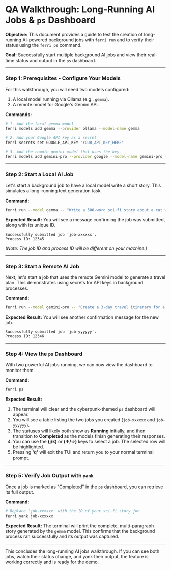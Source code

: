# QA Walkthrough: Long-Running AI Jobs & `ps` Dashboard

**Objective:** This document provides a guide to test the creation of long-running AI-powered background jobs with `ferri run` and to verify their status using the `ferri ps` command.

**Goal:** Successfully start multiple background AI jobs and view their real-time status and output in the `ps` dashboard.

---

### Step 1: Prerequisites - Configure Your Models

For this walkthrough, you will need two models configured:
1.  A local model running via Ollama (e.g., `gemma`).
2.  A remote model for Google's Gemini API.

**Commands:**
```bash
# 1. Add the local gemma model
ferri models add gemma --provider ollama --model-name gemma

# 2. Add your Google API key as a secret
ferri secrets set GOOGLE_API_KEY "YOUR_API_KEY_HERE"

# 3. Add the remote gemini model that uses the key
ferri models add gemini-pro --provider google --model-name gemini-pro --api-key-secret GOOGLE_API_KEY
```

---

### Step 2: Start a Local AI Job

Let's start a background job to have a local model write a short story. This simulates a long-running text generation task.

**Command:**
```bash
ferri run --model gemma -- "Write a 500-word sci-fi story about a cat who discovers a hidden portal in its litter box."
```

**Expected Result:**
You will see a message confirming the job was submitted, along with its unique ID.
```
Successfully submitted job 'job-xxxxxx'.
Process ID: 12345
```
*(Note: The job ID and process ID will be different on your machine.)*

---

### Step 3: Start a Remote AI Job

Next, let's start a job that uses the remote Gemini model to generate a travel plan. This demonstrates using secrets for API keys in background processes.

**Command:**
```bash
ferri run --model gemini-pro -- "Create a 3-day travel itinerary for a trip to Tokyo, focusing on cyberpunk and technology hotspots."
```

**Expected Result:**
You will see another confirmation message for the new job.
```
Successfully submitted job 'job-yyyyyy'.
Process ID: 12346
```

---

### Step 4: View the `ps` Dashboard

With two powerful AI jobs running, we can now view the dashboard to monitor them.

**Command:**
```bash
ferri ps
```

**Expected Result:**
1.  The terminal will clear and the cyberpunk-themed `ps` dashboard will appear.
2.  You will see a table listing the two jobs you created (`job-xxxxxx` and `job-yyyyyy`).
3.  The statuses will likely both show as **Running** initially, and then transition to **Completed** as the models finish generating their responses.
4.  You can use the **(j/k)** or **(↑/↓)** keys to select a job. The selected row will be highlighted.
5.  Pressing **'q'** will exit the TUI and return you to your normal terminal prompt.

---

### Step 5: Verify Job Output with `yank`

Once a job is marked as "Completed" in the `ps` dashboard, you can retrieve its full output.

**Command:**
```bash
# Replace 'job-xxxxxx' with the ID of your sci-fi story job
ferri yank job-xxxxxx
```

**Expected Result:**
The terminal will print the complete, multi-paragraph story generated by the `gemma` model. This confirms that the background process ran successfully and its output was captured.

---

This concludes the long-running AI jobs walkthrough. If you can see both jobs, watch their status change, and yank their output, the feature is working correctly and is ready for the demo.